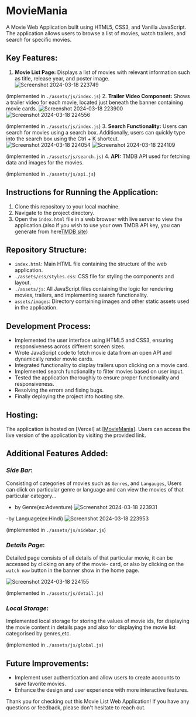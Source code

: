 # MovieMania
A Movie Web Application built using HTML5, CSS3, and Vanilla JavaScript. The application allows users to browse a list of movies, watch trailers, and search for specific movies.


## Key Features:
1. **Movie List Page:** Displays a list of movies with relevant information such as title, release year, and poster image.
![Screenshot 2024-03-18 223749](https://github.com/Ajay-durgesam/MovieMania/assets/114494331/b0615b36-ce6e-4f3b-b5bf-a1c24abcfe36)

(implemented in `./assets/js/index.js`)
2. **Trailer Video Component:** Shows a trailer video for each movie, located just beneath the banner containing movie cards.
![Screenshot 2024-03-18 223900](https://github.com/Ajay-durgesam/MovieMania/assets/114494331/35b56b32-d08a-4d20-b60d-0a6af02e5e5b)
![Screenshot 2024-03-18 224556](https://github.com/Ajay-durgesam/MovieMania/assets/114494331/5042c659-db91-4f21-8e5b-d592765dc614)

(implemented in `./assets/js/index.js`)
3. **Search Functionality:** Users can search for movies using a search box. Additionally, users can quickly type into the search box using the Ctrl + K shortcut.
![Screenshot 2024-03-18 224054](https://github.com/Ajay-durgesam/MovieMania/assets/114494331/02808277-46bc-49ab-baaf-37528ee231b4)
![Screenshot 2024-03-18 224109](https://github.com/Ajay-durgesam/MovieMania/assets/114494331/ab59e895-e5b2-4e80-989e-4f9f19b68490)

(implemented in `./assets/js/search.js`)
4. **API:** TMDB API used for fetching data and images for the movies.

(implemented in `./assets/js/api.js`)
## Instructions for Running the Application:
1. Clone this repository to your local machine.
2. Navigate to the project directory.
3. Open the `index.html` file in a web browser with live server to view the application.(also if you wish to use your own TMDB API key, you can generate from here[TMDB site]((https://www.themoviedb.org/)))



## Repository Structure:
- `index.html`: Main HTML file containing the structure of the web application.
- `./assets/css/styles.css`: CSS file for styling the components and layout.
- `./assets/js`: All JavaScript files containing the logic for rendering movies, trailers, and implementing search functionality.
- `assets/images`: Directory containing images and other static assets used in the application.

## Development Process:
- Implemented the user interface using HTML5 and CSS3, ensuring responsiveness across different screen sizes.
- Wrote JavaScript code to fetch movie data from an open API and dynamically render movie cards.
- Integrated functionality to display trailers upon clicking on a movie card.
- Implemented search functionality to filter movies based on user input.
- Tested the application thoroughly to ensure proper functionality and responsiveness.
- Resolving the errors and fixing bugs.
- Finally deploying the project into hosting site.


## Hosting:
The application is hosted on [Vercel] at [[MovieMania](https://movie-mania-smoky.vercel.app/)]. Users can access the live version of the application by visiting the provided link.

## Additional Features Added:
### *Side Bar*: 
Consisting of categories of movies such as `Genres`, and `Langauges`, Users can click on particular genre or language and can view the movies of that particular category...

- by Genre(ex:Adventure)
![Screenshot 2024-03-18 223931](https://github.com/Ajay-durgesam/MovieMania/assets/114494331/b2d1ecf0-fe07-4e27-9ad3-eb2b3f846975)

-by Language(ex:Hindi)
![Screenshot 2024-03-18 223953](https://github.com/Ajay-durgesam/MovieMania/assets/114494331/5f22c66a-0a4b-4f40-8696-c7920085058d)

(implemented in `./assets/js/sidebar.js`)
### *Details Page*: 
Detailed page consists of all details of that particular movie, it can be accessed by clicking on any of the movie- card, or also by clicking on the `watch now` button in the banner show in the home page.

![Screenshot 2024-03-18 224155](https://github.com/Ajay-durgesam/MovieMania/assets/114494331/9f28dea3-869e-487e-80c6-4410fb48c86d)

(implemented in `./assets/js/detail.js`)
### *Local Storage*: 
Implemented local storage for storing the values of movie ids, for displaying the movie content in details page and also for displaying the movie list categorised by genres,etc.

(implemented in `./assets/js/global.js`)

## Future Improvements:
- Implement user authentication and allow users to create accounts to save favorite movies.
- Enhance the design and user experience with more interactive features.


Thank you for checking out this Movie List Web Application! If you have any questions or feedback, please don't hesitate to reach out.

